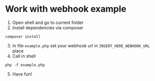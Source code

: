 # Work with webhook example

1. Open shell and go to current folder
2. Install dependencies via composer

```shell
composer install
```

3. In file `example.php` set your webhook url in `INSERT_HERE_WEBHOOK_URL` place
4. Call in shell

```shell
php -f example.php
```
5. Have fun!